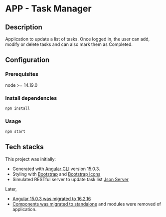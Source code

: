 # APP - Task Manager

## Description

Application to update a list of tasks. Once logged in, the user can add, modify or delete tasks and can also mark them as Completed.

## Configuration

### Prerequisites

node >= 14.19.0

### Install dependencies

```bash
npm install
```

### Usage

```bash
npm start
```

## Tech stacks

This project was initially:

- Generated with [Angular CLI](https://github.com/angular/angular-cli) version 15.0.3.
- Styling with [Bootstrap](https://getbootstrap.com/) and [Bootstrap Icons](https://icons.getbootstrap.com/)
- Simulated RESTful server to update task list [Json Server](https://github.com/devXter/mock-server)

Later,

- [Angular 15.0.3 was migrated to 16.2.16](https://angular.dev/update-guide?v=15.0-16.0&l=1)
- [Components was migrated to standalone](https://www.youtube.com/watch?v=9zPzWswjk9I&list=PLn64dwBe2-T31bYSsUSbZ8LshaMgVcE9p) and modules were removed of application.
